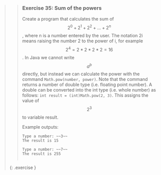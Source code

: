 >>### Exercise 35: Sum of the powers
>>
>>Create a program that calculates the sum of $$2^0+2^1+2^2+...+2^n$$, where n is a number entered by the user. The notation 2i means raising the number 2 to the power of i, for example $$2^4 = 2*2*2*2 = 16$$. In Java we cannot write $$a^b$$ directly, but instead we can calculate the power with the command `Math.pow(number, power)`. Note that the command returns a number of double type (i.e. floating point number). A double can be converted into the int type (i.e. whole number) as follows: `int result = (int)Math.pow(2, 3)`. This assigns the value of $$2^3$$ to variable result.
>>
>>Example outputs:
>>
>>```output
>>Type a number: ~~3~~
>>The result is 15
>>```
>>
>>```output
>>Type a number: ~~7~~
>>The result is 255
>>```
>>```
>{: .exercise }